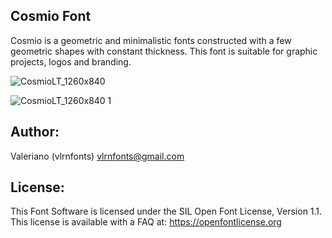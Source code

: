 ## Cosmio Font

Cosmio is a geometric and minimalistic fonts constructed with a few geometric shapes with constant thickness. This font is suitable for graphic projects, logos and branding.

![CosmioLT_1260x840](https://github.com/vlrnfonts/fonts/assets/160312338/8eed4009-050f-447e-850c-7969402a1c12)

![CosmioLT_1260x840 1](https://github.com/vlrnfonts/fonts/assets/160312338/ee61697b-1341-4721-9199-3f92ca238449)

## Author:
Valeriano (vlrnfonts) vlrnfonts@gmail.com

## License: 
This Font Software is licensed under the SIL Open Font License, Version 1.1. This license is available with a FAQ at:
https://openfontlicense.org
